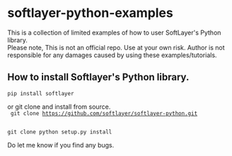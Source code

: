 # softlayer-python-examples
This is a collection of limited examples of how to user SoftLayer's Python library.  
Please note, This is not an official repo. Use at your own risk. Author is not responsible for any damages caused by using
these examples/tutorials.

## How to install Softlayer's Python library.
<code>pip install softlayer</code>

or git clone and install from source.  
<code>
git clone https://github.com/softlayer/softlayer-python.git
</code>

<code>
git clone python setup.py install
</code>

Do let me know if you find any bugs. 
